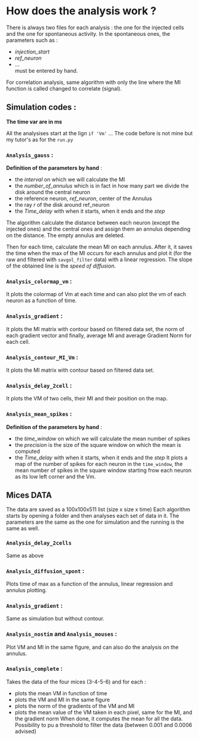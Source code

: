 # How does the analysis work ?
There is always two files for each analysis : the one for the injected cells and the one for spontaneous activity.
In the spontaneous ones, the parameters such as :
- *injection_start*
- *ref_neuron*
- ...                 
must be entered by hand. 

For correlation analysis, same algorithm with only the line where the MI function is called changed to correlate (signal).

## Simulation codes :

**The time var are in ms**

All the analysises start at the lign `if 'Vm'` ... The code before is not mine but my tutor's as for the `run.py`

### `Analysis_gauss` :

**Definition of the parameters by hand** :
- the *interval* on which we will calculate the MI
- the *number_of_annulus* which is in fact in how many part we divide the disk around the central neuron
- the reference neuron, *ref_neuron*, center of the Annulus
- the ray *r* of the disk around ref_neuron
- the *Time_delay* with when it starts, when it ends and the *step*

 The algorithm calculate the distance between each neuron (except the injected ones) and the central ones
 and assign them an annulus depending on the distance. The empty annulus are deleted.

 Then for each time, calculate the mean MI on each annulus.
 After it, it saves the time when the max of the MI occurs for each annulus and plot it (for the raw and filtered with `savgol_filter` data) with a linear regression.
 The slope of the obtained line is the *speed of diffusion*.

### `Analysis_colormap_vm` :
 It plots the colormap of Vm at each time and can also plot the vm of each neuron as a function of time.

### `Analysis_gradient` : 
 It plots the MI matrix with contour based on filtered data set, the norm of each gradient vector and finally, average MI and average Gradient Norm for each cell. 
 
 ### `Analysis_contour_MI_Vm` :
   It plots the MI matrix with contour based on filtered data set.
   
### `Analysis_delay_2cell` :
  It plots the VM of two cells, their MI and their position on the map. 
  
 ### `Analysis_mean_spikes` :
 **Definition of the parameters by hand** :
- the *time_window* on which we will calculate the mean number of spikes
- the *precision* is the size of the square window on which the mean is computed
- the *Time_delay* with when it starts, when it ends and the *step*
It plots a map of the number of spikes for each neuron in the `time_window`, the mean number of spikes in the square window starting frow each neuron as its low left corner and the Vm. 


## Mices DATA
The data are saved as a 100x100x511 list (size x size x time)
Each algorithm starts by opening a folder and then analyses each set of data in it. 
The parameters are the same as the one for simulation and the running is the same as well.

### `Analysis_delay_2cells`
Same as above 

### `Analysis_diffusion_spont` :
Plots time of max as a function of the annulus, linear regression and annulus plotting. 

### `Analysis_gradient` :
Same as simulation but without contour. 

### `Analysis_nostim` and `Analysis_mouses` :
Plot VM and MI in the same figure, and can also do the analysis on the annulus. 

### `Analysis_complete` :
Takes the data of the four mices (3-4-5-6) and for each :
- plots the mean VM in function of time 
- plots the VM and MI in the same figure
- plots the norm of the gradients of the VM and MI 
- plots the mean value of the VM taken in each pixel, same for the MI, and the gradient norm
When done, it computes the mean for all the data. 
Possibility to pu a threshold to filter the data (between 0.001 and 0.0006 advised)

